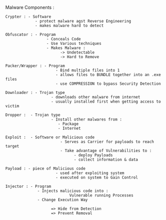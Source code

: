 Malware Components :

    Crypter : - Software
                 - protect malware agst Reverse Engineering
                 - makes malware hard to detect

    Obfuscator : - Program
             	      - Conceals Code
             	      - Use Various techniques
             	      - Makes Malware :
                            -> Undetectable
                            -> Hard to Remove

    Packer/Wrapper : - Program
                          - Bind multiple files into 1
                          - allows files to BUNDLE together into an .exe files
                          - use COMPRESSION to bypass Security Detection

    Downloader : - Trojan type
                        - downloads other malware from internet
                        - usually installed first when getting access to victim

    Dropper :  - Trojan type
                        - Install other malwares from :
                           - Package
                           - Internet

    Exploit :  - Software or Malicious code
                            - Serves as Carrier for payloads to reach target
                            - Take advantage of Vulnerabilities to :
                                  - deploy Payloads
                                  - collect information & data

    Payload : - piece of Malicious code
                          - used after exploiting system
                          - executed on system to Gain Control

    Injector : - Program
                  - Injects malicious code into :
                                Vulnerable running Processes
                  - Change Execution Way

                        => Hide from Detection
                        => Prevent Removal
